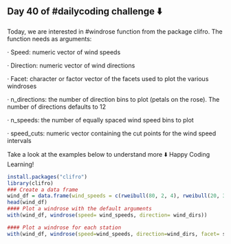 ## Day 40 of #dailycoding challenge ⬇️

Today, we are interested in #windrose function from the package clifro.
The function needs as arguments:

· Speed: numeric vector of wind speeds

· Direction: numeric vector of wind directions

· Facet: character or factor vector of the facets used to plot the various windroses

· n_directions: the number of direction bins to plot (petals on the rose). The number of directions defaults to 12

· n_speeds: the number of equally spaced wind speed bins to plot

· speed_cuts: numeric vector containing the cut points for the wind speed intervals

Take a look at the examples below to understand more ⬇️
Happy Coding Learning!

``` r
install.packages("clifro")
library(clifro)
### Create a data frame
wind_df = data.frame(wind_speeds = c(rweibull(80, 2, 4), rweibull(20, 3, 9)),wind_dirs = c(rnorm(80, 135, 55),rnorm(20, 315, 35)) %% 360,station = rep(rep(c("Station A", "Station B"), 2),rep(c(40, 10), each = 2)))
head(wind_df)
#### Plot a windrose with the default arguments
with(wind_df, windrose(speed= wind_speeds, direction= wind_dirs))

#### Plot a windrose for each station
with(wind_df, windrose(speed=wind_speeds, direction=wind_dirs, facet= station, n_col = 2))
 ```
